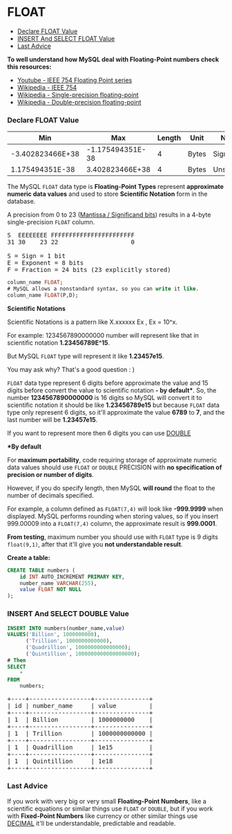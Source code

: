 # FLOAT

* [Declare FLOAT Value](#declare-float-value)
* [INSERT And SELECT FLOAT Value](#insert-and-select-float-value)
* [Last Advice](#last-advice)

**To well understand how MySQL deal with Floating-Point numbers check this resources:**
* [Youtube - IEEE 754 Floating Point series](https://www.youtube.com/playlist?list=PLKK11Ligqithrgou1e6_kl9HJr1jI_LcT)
* [Wikipedia - IEEE 754](https://en.wikipedia.org/wiki/IEEE_754)
* [Wikipedia - Single-precision floating-point](https://en.wikipedia.org/wiki/Single-precision_floating-point_format)
* [Wikipedia - Double-precision floating-point](https://en.wikipedia.org/wiki/Double-precision_floating-point_format)

### Declare FLOAT Value
Min | Max | Length | Unit | Note
---|---|---|---|---|
-3.402823466E+38 | -1.175494351E-38 | 4 |  Bytes | Signed
1.175494351E-38 | 3.402823466E+38 | 4 |  Bytes | Unsigned

The MySQL `FLOAT` data type is **Floating-Point Types** represent **approximate numeric data values** and used to store **Scientific Notation** form in the database.

A precision from 0 to 23 ([Mantissa / Significand bits](https://en.wikipedia.org/wiki/Significand)) results in a 4-byte single-precision `FLOAT` column.

<pre>
S  EEEEEEEE FFFFFFFFFFFFFFFFFFFFFFF
31 30    23 22                    0

S = Sign = 1 bit
E = Exponent = 8 bits
F = Fraction = 24 bits (23 explicitly stored)
</pre>

```sql
column_name FLOAT;
# MySQL allows a nonstandard syntax, so you can write it like.
column_name FLOAT(P,D);
```

**Scientific Notations**

Scientific Notations is a pattern like X.xxxxxx Ex , Ex = 10^x.

For example: 1234567890000000 number will represent like that in scientific notation **1.23456789E^15**.

But MySQL `FLOAT` type will represent it like **1.23457e15**.

You may ask why? That's a good question : )

`FLOAT` data type represent 6 digits before approximate the value and 15 digits before convert the value to scientific notation **- by default\***. So, the number **1234567890000000** is 16 digits so MySQL will convert it to scientific notation it should be like **1.23456789e15** but because `FLOAT` data type only represent 6 digits, so it'll approximate the value **6789** to **7**, and the last number will be **1.23457e15**.

If you want to represent more then 6 digits you can use [DOUBLE](./double.md)

**\*By default**

For **maximum portability**, code requiring storage of approximate numeric data values should use `FLOAT` or `DOUBLE` PRECISION with **no specification of precision or number of digits**.

However, if you do specify length, then MySQL **will round** the float to the number of decimals specified.

For example, a column defined as `FLOAT(7,4)` will look like **-999.9999** when displayed. MySQL performs rounding when storing values, so if you insert 999.00009 into a `FLOAT(7,4)` column, the approximate result is **999.0001**.

**From testing**, maximum number you should use with `FLOAT` type is 9 digits `float(9,1)`, after that it'll give you **not understandable result**.

**Create a table:**

```sql
CREATE TABLE numbers (
    id INT AUTO_INCREMENT PRIMARY KEY,
    number_name VARCHAR(255),
    value FLOAT NOT NULL
);
```

### INSERT And SELECT DOUBLE Value
```sql
INSERT INTO numbers(number_name,value)
VALUES('Billion', 1000000000),
      ('Trillion', 1000000000000),
      ('Quadrillion', 1000000000000000);
      ('Quintillion', 1000000000000000000);
# Then
SELECT
    *
FROM
    numbers;
```

<pre>
+----+-----------------+---------------+
| id | number_name     | value         |
+----+-----------------+---------------+
| 1  | Billion         | 1000000000    |
+----+-----------------+---------------+
| 1  | Trillion        | 1000000000000 |
+----+-----------------+---------------+
| 1  | Quadrillion     | 1e15          |
+----+-----------------+---------------+
| 1  | Quintillion     | 1e18          |
+----+-----------------+---------------+
</pre>


### Last Advice
If you work with very big or very small **Floating-Point Numbers**, like a scientific equations or similar things use `FLOAT` or `DOUBLE`, but if you work with **Fixed-Point Numbers** like currency or other similar things use [DECIMAL](./decimal.md) it'll be understandable, predictable and readable.
